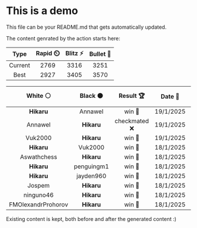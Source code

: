 # This is a demo

This file can be your README.md that gets automatically updated.

The content genrated by the action starts here:

<!--START_SECTION:chessStats-->
<!-- Automatically generated with https://github.com/Balastrong/chess-stats-action -->

| Type | Rapid ⏲️ | Blitz ⚡ | Bullet 🔫 |
|:---:|:---:|:---:|:---:|
| Current | 2769 | 3316 | 3251 |
| Best | 2927 | 3405 | 3570 |

| White ⚪ | Black ⚫ | Result 🏆 | Date 📅 | Position 🗺️ | Type 🕕 |
|:---:|:---:|:---:|:---:|:---:|:---:|
| **Hikaru** | Annawel | win 🥇 | 19/1/2025 | <a href="http://www.ee.unb.ca/cgi-bin/tervo/fen.pl?select=6R1/8/8/8/2k2P2/3p1K2/8/8 b - - 0 80">Link</a> | Blitz |
| Annawel | **Hikaru** | checkmated ❌ | 19/1/2025 | <a href="http://www.ee.unb.ca/cgi-bin/tervo/fen.pl?select=8/ppr3b1/1k6/1Q3B2/2Pp1p2/P6P/1P4P1/6K1 b - - 7 42">Link</a> | Blitz |
| Vuk2000 | **Hikaru** | win 🥇 | 19/1/2025 | <a href="http://www.ee.unb.ca/cgi-bin/tervo/fen.pl?select=8/5p2/3p3p/2nP2k1/PKR3P1/6b1/2B4p/4r2R w - - 17 61">Link</a> | Blitz |
| **Hikaru** | Vuk2000 | win 🥇 | 18/1/2025 | <a href="http://www.ee.unb.ca/cgi-bin/tervo/fen.pl?select=8/2r2p2/2k3p1/2p4p/3R3P/5KP1/2R2P2/8 b - - 0 77">Link</a> | Blitz |
| Aswathchess | **Hikaru** | win 🥇 | 18/1/2025 | <a href="http://www.ee.unb.ca/cgi-bin/tervo/fen.pl?select=8/4kp2/1r2p2p/6p1/1PP1n3/2K4P/3R1PP1/8 w - - 1 46">Link</a> | Bullet |
| **Hikaru** | penguingm1 | win 🥇 | 18/1/2025 | <a href="http://www.ee.unb.ca/cgi-bin/tervo/fen.pl?select=8/3k2P1/5K2/5R2/8/8/8/r7 b - - 0 60">Link</a> | Bullet |
| **Hikaru** | jayden960 | win 🥇 | 18/1/2025 | <a href="http://www.ee.unb.ca/cgi-bin/tervo/fen.pl?select=7r/1p6/p2p4/3PnR2/2P3Pk/1P5P/P5K1/5R2 b - - 2 38">Link</a> | Bullet |
| Jospem | **Hikaru** | win 🥇 | 18/1/2025 | <a href="http://www.ee.unb.ca/cgi-bin/tervo/fen.pl?select=5r1k/pppn3p/5r2/5PQ1/8/2P2n1P/P1B3P1/6K1 w - - 4 34">Link</a> | Bullet |
| ninguno46 | **Hikaru** | win 🥇 | 18/1/2025 | <a href="http://www.ee.unb.ca/cgi-bin/tervo/fen.pl?select=3r1rk1/ppp1ppb1/2b3pp/8/3P1q2/P1Q4P/1PP1BPP1/1K1RR3 w - - 0 19">Link</a> | Bullet |
| FMOlexandrProhorov | **Hikaru** | win 🥇 | 18/1/2025 | <a href="http://www.ee.unb.ca/cgi-bin/tervo/fen.pl?select=6k1/pp6/7p/8/3B1Pp1/8/r6q/5RK1 w - - 2 37">Link</a> | Bullet |

<!--END_SECTION:chessStats-->

Existing content is kept, both before and after the generated content :)
